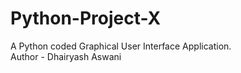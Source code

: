 # Python-Project-X
A Python coded  Graphical User Interface Application. 
<br>
Author - Dhairyash Aswani
